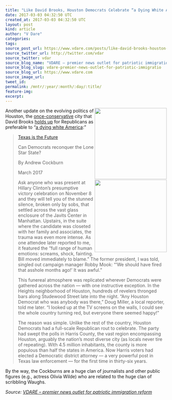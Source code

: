 ```yaml
---
title: "Like David Brooks, Houston Democrats Celebrate “a Dying White America”"
date: 2017-03-03 04:32:50 UTC
created_at: 2017-03-03 04:32:50 UTC
layout: post
kind: article
author: "V Dare"
categories: 
tags: 
source_post_url: https://www.vdare.com/posts/like-david-brooks-houston-democrats-celebrate-a-dying-white-america
source_twitter_url: http://twitter.com/vdar
source_twitter: vdar
source_blog_name: "VDARE – premier news outlet for patriotic immigration reform"
source_blog_slug: vdare-premier-news-outlet-for-patriotic-immigratio
source_blog_url: https://www.vdare.com
source_image_url: 
tweet_id:
permalink: /mntr/:year/:month/:day/:title/
feature-img: 
excerpt:
---
```

<div class="pf-content"><p><img class="alignright wp-image-108374" title="" src="https://s3-us-west-2.amazonaws.com/vdare-live/wp-content/uploads/2017/03/02232926/Page-Shot-2017-3-2-Steve-Sailer-Blog-Posts-The-Unz-Review.png" width="225" height="221" align="right">Another update on the evolving politics of Houston, the <a href="http://www.vdare.com/posts/one-reason-why-so-many-republicans-prefer-a-dying-white-america-to-david-brooks-houston-the-gop-is-dying-in-houston">once-conservative</a> city that David Brooks <a href="http://www.vdare.com/posts/david-brooks-responds-to-sailers-undocumented-irrigation-with-his-own-watery-metaphors">holds up</a> for Republicans as preferable to “<a title="http://www.unz.com/isteve/david-brooks-responds-to-my-undocumented-irrigation-with-his-own-watery-metaphors/" href="http://www.unz.com/isteve/david-brooks-responds-to-my-undocumented-irrigation-with-his-own-watery-metaphors/">a dying white America</a>:”</p>
<blockquote><p><a id="xlink_1_2" class="xlink" title="Anchor Link to This Paragraph" href="http://www.unz.com/isteve/#xlink_1_2" name="xlink_1_2"></a><a title="http://harpers.org/archive/2017/03/texas-is-the-future/" href="http://harpers.org/archive/2017/03/texas-is-the-future/">Texas is the Future</a></p>
<p><a id="xlink_1_3" class="xlink" title="Anchor Link to This Paragraph" href="http://www.unz.com/isteve/#xlink_1_3" name="xlink_1_3"></a>Can Democrats reconquer the Lone Star State?</p>
<p>By Andrew Cockburn</p>
<p><a id="xlink_1_4" class="xlink" title="Anchor Link to This Paragraph" href="http://www.unz.com/isteve/#xlink_1_4" name="xlink_1_4"></a>March 2017</p><div id="57966237cc52c74a5e1363c4" class="vdb_player vdb_57966237cc52c74a5e1363c456bcd17ce4b018167fea5539">    </div>
<p><a id="xlink_1_5" class="xlink" title="Anchor Link to This Paragraph" href="http://www.unz.com/isteve/#xlink_1_5" name="xlink_1_5"><img class="alignright" title="" src="http://harpers.org/wp-content/uploads/2017/03/Harpers-Magazine-March-2017-4.png" width="225" align="right"></a>Ask anyone who was present at Hillary Clinton’s presumptive victory celebration on November 8 and they will tell you of the stunned silence, broken only by sobs, that settled across the vast glass enclosure of the Javits Center in Manhattan. Upstairs, in the suite where the candidate was closeted with her family and associates, the trauma was even more intense. As one attendee later reported to me, it featured the “full range of human emotions: screams, shock, fainting. Bill moved immediately to blame.” The former president, I was told, singled out campaign manager Robby Mook: “‘We should have fired that asshole months ago!’ It was awful.”</p>
<p><a id="xlink_1_6" class="xlink" title="Anchor Link to This Paragraph" href="http://www.unz.com/isteve/#xlink_1_6" name="xlink_1_6"></a>This funereal atmosphere was replicated wherever Democrats were gathered across the nation — with one instructive exception. In the Heights neighborhood of Houston, hundreds of revelers thronged bars along Studewood Street late into the night. “Any Houston Democrat who was anybody was there,” Doug Miller, a local reporter, told me later. “I looked up at the TV screens on the walls, I could see the whole country turning red, but everyone there seemed happy!”</p>
<p><a id="xlink_1_7" class="xlink" title="Anchor Link to This Paragraph" href="http://www.unz.com/isteve/#xlink_1_7" name="xlink_1_7"></a>The reason was simple. Unlike the rest of the country, Houston Democrats had a full-scale Republican rout to celebrate. The party had swept the polls in Harris County, the vast region encompassing Houston, arguably the nation’s most diverse city (as locals never tire of repeating). With 4.5 million inhabitants, the county is more populous than half the states in America. Now Harris voters had elected a Democratic district attorney — a very powerful post in Texas law enforcement — for the first time in thirty-six years.</p></blockquote>
<p><a id="xlink_1_8" class="xlink" title="Anchor Link to This Paragraph" href="http://www.unz.com/isteve/#xlink_1_8" name="xlink_1_8"></a>By the way, the Cockburns are a huge clan of journalists and other public figures (e.g., actress Olivia Wilde) who are related to the huge clan of scribbling Waughs.</p>
</div><div class="">
    <i>Source: <a href="https://www.vdare.com">VDARE – premier news outlet for patriotic immigration reform</a></i>
</div>

